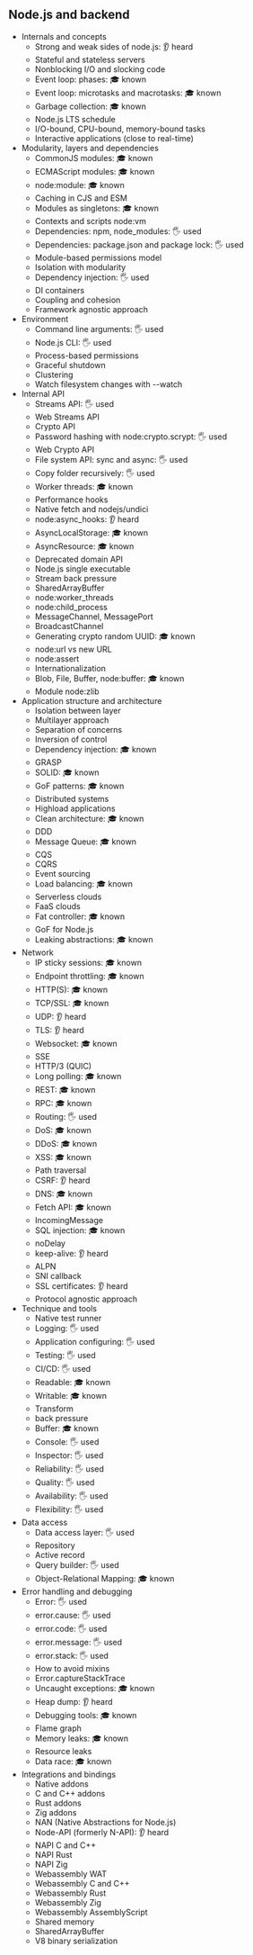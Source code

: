 ## Node.js and backend

-   Internals and concepts
    -   Strong and weak sides of node.js: 👂 heard
    -   Stateful and stateless servers
    -   Nonblocking I/O and slocking code
    -   Event loop: phases: 🎓 known
    -   Event loop: microtasks and macrotasks: 🎓 known
    -   Garbage collection: 🎓 known
    -   Node.js LTS schedule
    -   I/O-bound, CPU-bound, memory-bound tasks
    -   Interactive applications (close to real-time)
-   Modularity, layers and dependencies
    -   CommonJS modules: 🎓 known
    -   ECMAScript modules: 🎓 known
    -   node:module: 🎓 known
    -   Caching in CJS and ESM
    -   Modules as singletons: 🎓 known
    -   Contexts and scripts node:vm
    -   Dependencies: npm, node_modules: 🖐️ used
    -   Dependencies: package.json and package lock: 🖐️ used
    -   Module-based permissions model
    -   Isolation with modularity
    -   Dependency injection: 🖐️ used
    -   DI containers
    -   Coupling and cohesion
    -   Framework agnostic approach
-   Environment
    -   Command line arguments: 🖐️ used
    -   Node.js CLI: 🖐️ used
    -   Process-based permissions
    -   Graceful shutdown
    -   Clustering
    -   Watch filesystem changes with --watch
-   Internal API
    -   Streams API: 🖐️ used
    -   Web Streams API
    -   Crypto API
    -   Password hashing with node:crypto.scrypt: 🖐️ used
    -   Web Crypto API
    -   File system API: sync and async: 🖐️ used
    -   Copy folder recursively: 🖐️ used
    -   Worker threads: 🎓 known
    -   Performance hooks
    -   Native fetch and nodejs/undici
    -   node:async_hooks: 👂 heard
    -   AsyncLocalStorage: 🎓 known
    -   AsyncResource: 🎓 known
    -   Deprecated domain API
    -   Node.js single executable
    -   Stream back pressure
    -   SharedArrayBuffer
    -   node:worker_threads
    -   node:child_process
    -   MessageChannel, MessagePort
    -   BroadcastChannel
    -   Generating crypto random UUID: 🎓 known
    -   node:url vs new URL
    -   node:assert
    -   Internationalization
    -   Blob, File, Buffer, node:buffer: 🎓 known
    -   Module node:zlib
-   Application structure and architecture
    -   Isolation between layer
    -   Multilayer approach
    -   Separation of concerns
    -   Inversion of control
    -   Dependency injection: 🎓 known
    -   GRASP
    -   SOLID: 🎓 known
    -   GoF patterns: 🎓 known
    -   Distributed systems
    -   Highload applications
    -   Clean architecture: 🎓 known
    -   DDD
    -   Message Queue: 🎓 known
    -   CQS
    -   CQRS
    -   Event sourcing
    -   Load balancing: 🎓 known
    -   Serverless clouds
    -   FaaS clouds
    -   Fat controller: 🎓 known
    -   GoF for Node.js
    -   Leaking abstractions: 🎓 known
-   Network
    -   IP sticky sessions: 🎓 known
    -   Endpoint throttling: 🎓 known
    -   HTTP(S): 🎓 known
    -   TCP/SSL: 🎓 known
    -   UDP: 👂 heard
    -   TLS: 👂 heard
    -   Websocket: 🎓 known
    -   SSE
    -   HTTP/3 (QUIC)
    -   Long polling: 🎓 known
    -   REST: 🎓 known
    -   RPC: 🎓 known
    -   Routing: 🖐️ used
    -   DoS: 🎓 known
    -   DDoS: 🎓 known
    -   XSS: 🎓 known
    -   Path traversal
    -   CSRF: 👂 heard
    -   DNS: 🎓 known
    -   Fetch API: 🎓 known
    -   IncomingMessage
    -   SQL injection: 🎓 known
    -   noDelay
    -   keep-alive: 👂 heard
    -   ALPN
    -   SNI callback
    -   SSL certificates: 👂 heard
    -   Protocol agnostic approach
-   Technique and tools
    -   Native test runner
    -   Logging: 🖐️ used
    -   Application configuring: 🖐️ used
    -   Testing: 🖐️ used
    -   CI/CD: 🖐️ used
    -   Readable: 🎓 known
    -   Writable: 🎓 known
    -   Transform
    -   back pressure
    -   Buffer: 🎓 known
    -   Console: 🖐️ used
    -   Inspector: 🖐️ used
    -   Reliability: 🖐️ used
    -   Quality: 🖐️ used
    -   Availability: 🖐️ used
    -   Flexibility: 🖐️ used
-   Data access
    -   Data access layer: 🖐️ used
    -   Repository
    -   Active record
    -   Query builder: 🖐️ used
    -   Object-Relational Mapping: 🎓 known
-   Error handling and debugging
    -   Error: 🖐️ used
    -   error.cause: 🖐️ used
    -   error.code: 🖐️ used
    -   error.message: 🖐️ used
    -   error.stack: 🖐️ used
    -   How to avoid mixins
    -   Error.captureStackTrace
    -   Uncaught exceptions: 🎓 known
    -   Heap dump: 👂 heard
    -   Debugging tools: 🎓 known
    -   Flame graph
    -   Memory leaks: 🎓 known
    -   Resource leaks
    -   Data race: 🎓 known
-   Integrations and bindings
    -   Native addons
    -   C and C++ addons
    -   Rust addons
    -   Zig addons
    -   NAN (Native Abstractions for Node.js)
    -   Node-API (formerly N-API): 👂 heard
    -   NAPI C and C++
    -   NAPI Rust
    -   NAPI Zig
    -   Webassembly WAT
    -   Webassembly C and C++
    -   Webassembly Rust
    -   Webassembly Zig
    -   Webassembly AssemblyScript
    -   Shared memory
    -   SharedArrayBuffer
    -   V8 binary serialization

